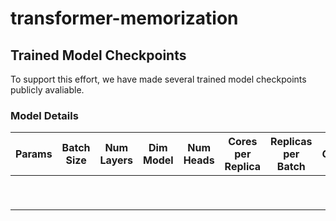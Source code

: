 # transformer-memorization


## Trained Model Checkpoints

To support this effort, we have made several trained model checkpoints publicly avaliable.

### Model Details

| Params | Batch Size | Num Layers | Dim Model | Num Heads | Cores per Replica | Replicas per Batch | GAS | TPU Size |
|:------:|:--------------------:|:----------:|:---------:|:---------:|:-----------------:|:------------------:|:---:|:--------:|
|        |                      |            |           |           |                   |                    |     |          |
|        |                      |            |           |           |                   |                    |     |          |
|        |                      |            |           |           |                   |                    |     |          |
|        |                      |            |           |           |                   |                    |     |          |
|        |                      |            |           |           |                   |                    |     |          |
|        |                      |            |           |           |                   |                    |     |          |
|        |                      |            |           |           |                   |                    |     |          |
|        |                      |            |           |           |                   |                    |     |          |
|        |                      |            |           |           |                   |                    |     |          |

